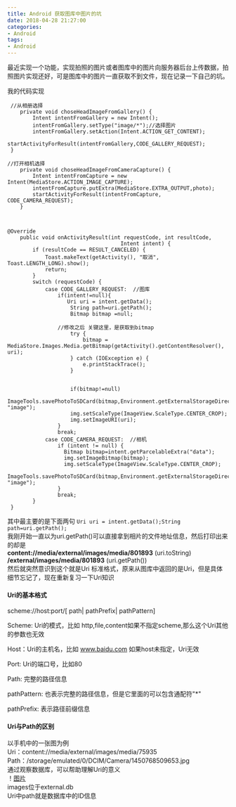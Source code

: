 ```yaml
---
title: Android 获取图库中图片的坑
date: 2018-04-28 21:27:00
categories:
- Android
tags:
- Android
---   
```


最近实现一个功能，实现拍照的图片或者图库中的图片向服务器后台上传数据，拍照图片实现还好，可是图库中的图片一直获取不到文件，现在记录一下自己的坑。

<!--more-->

我的代码实现
```
 //从相册选择
    private void choseHeadImageFromGallery() {
        Intent intentFromGallery = new Intent();
        intentFromGallery.setType("image/*");//选择图片
        intentFromGallery.setAction(Intent.ACTION_GET_CONTENT);
        startActivityForResult(intentFromGallery,CODE_GALLERY_REQUEST);
 }

//打开相机选择
    private void choseHeadImageFromCameraCapture() {
        Intent intentFromCapture = new Intent(MediaStore.ACTION_IMAGE_CAPTURE);
        intentFromCapture.putExtra(MediaStore.EXTRA_OUTPUT,photo);
        startActivityForResult(intentFromCapture, CODE_CAMERA_REQUEST);
    }



@Override
    public void onActivityResult(int requestCode, int resultCode,
                                    Intent intent) {
        if (resultCode == RESULT_CANCELED) {
            Toast.makeText(getActivity(), "取消", Toast.LENGTH_LONG).show();
            return;
        }
        switch (requestCode) {
            case CODE_GALLERY_REQUEST:  //图库
                if(intent!=null){
                   Uri uri = intent.getData();
                    String path=uri.getPath();
                    Bitmap bitmap =null;

                //修改之后 关键这里，是获取到bitmap
                    try {
                        bitmap = MediaStore.Images.Media.getBitmap(getActivity().getContentResolver(), uri);
                    } catch (IOException e) {
                        e.printStackTrace();
                    }

    
                    if(bitmap!=null)
                    ImageTools.savePhotoToSDCard(bitmap,Environment.getExternalStorageDirectory().getAbsolutePath(), "image");
                    img.setScaleType(ImageView.ScaleType.CENTER_CROP);
                    img.setImageURI(uri);
                }
                break;
            case CODE_CAMERA_REQUEST:  //相机
                if (intent != null) {
                  Bitmap bitmap=intent.getParcelableExtra("data");
                  img.setImageBitmap(bitmap);
                  img.setScaleType(ImageView.ScaleType.CENTER_CROP);
                    ImageTools.savePhotoToSDCard(bitmap,Environment.getExternalStorageDirectory().getAbsolutePath(), "image");
                }
                break;
        }
 }

```  
其中最主要的是下面两句
`Uri uri = intent.getData();String path=uri.getPath();`  
我刚开始一直以为uri.getPath()可以直接拿到相片的文件地址信息，然后打印出来的却是  
**content://media/external/images/media/801893**  (uri.toString)  
**/external/images/media/801893**  (uri.getPath())  
然后就突然意识到这个就是Uri 标准格式，原来从图库中返回的是Uri，但是具体细节忘记了，现在重新复习一下Uri知识  
#### Uri的基本格式  
scheme://host:port/[ path| pathPrefix| pathPattern]

Scheme: Uri的模式，比如 http,file,content如果不指定scheme,那么这个Uri其他的参数也无效  

Host：Uri的主机名，比如 www.baidu.com 如果host未指定，Uri无效  

Port: Uri的端口号，比如80  

Path: 完整的路径信息  

pathPattern: 也表示完整的路径信息，但是它里面的可以包含通配符"*"   

pathPrefix: 表示路径前缀信息  


#### Uri与Path的区别  
以手机中的一张图为例   
Uri：content://media/external/images/media/75935   
Path：/storage/emulated/0/DCIM/Camera/1450768509653.jpg  
通过观察数据库，可以帮助理解Uri的意义   
！[图片](https://img-blog.csdn.net/20151222190354185)  
images位于external.db   
Uri中path就是数据库中的ID信息




